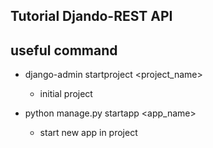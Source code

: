 ## Tutorial Djando-REST API

## useful command

- django-admin startproject <project_name> 
        
    - initial project

- python manage.py startapp <app_name>

    - start new app in project